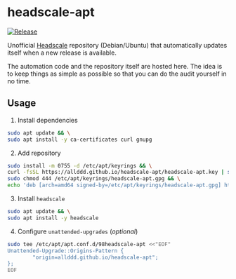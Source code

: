 # headscale-apt

[![Release](https://github.com/allddd/headscale-apt/actions/workflows/release.yml/badge.svg)](https://github.com/allddd/headscale-apt/actions/workflows/release.yml)

Unofficial [Headscale](https://headscale.net) repository (Debian/Ubuntu) that automatically updates itself when a new release is available.

The automation code and the repository itself are hosted here. The idea is to keep things as simple as possible so that you can do the audit yourself in no time.

## Usage

1. Install dependencies
```sh
sudo apt update && \
sudo apt install -y ca-certificates curl gnupg
```

2. Add repository
```sh
sudo install -m 0755 -d /etc/apt/keyrings && \
curl -fsSL https://allddd.github.io/headscale-apt/headscale-apt.key | sudo gpg --dearmor -o /etc/apt/keyrings/headscale-apt.gpg && \
sudo chmod 444 /etc/apt/keyrings/headscale-apt.gpg && \
echo 'deb [arch=amd64 signed-by=/etc/apt/keyrings/headscale-apt.gpg] https://allddd.github.io/headscale-apt/ stable main' | sudo tee /etc/apt/sources.list.d/headscale-apt.list
```

3. Install `headscale`
```sh
sudo apt update && \
sudo apt install -y headscale
```

4. Configure `unattended-upgrades` (*optional*)
```sh
sudo tee /etc/apt/apt.conf.d/98headscale-apt <<"EOF"
Unattended-Upgrade::Origins-Pattern {
        "origin=allddd.github.io/headscale-apt";
};
EOF
```
